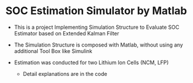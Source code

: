 # SOC Estimation Simulator by Matlab



- This is a project Implementing Simulation Structure to Evaluate SOC Estimator based on Extended Kalman Filter 

- The Simulation Structure is composed with Matlab, without using any additional Tool Box like Simulink

- Estimation was conducted for two Lithium Ion Cells (NCM, LFP)

  - Detail explanations are in the code

  





